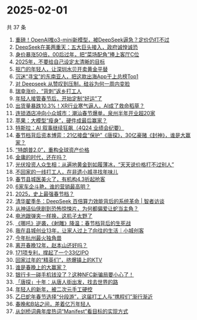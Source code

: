 # 2025-02-01

共 37 条

<!-- BEGIN 36KR -->
<!-- 最后更新时间 2025-02-01 20:12:49 +0800 -->
1. [重磅！OpenAI推o3-mini新模型，被DeepSeek逼急？定价仍打不过](https://36kr.com/p/3147159755004679)
1. [DeepSeek在美两重天：五大巨头接入，政府诚惶诚恐](https://36kr.com/p/3146488102656514)
1. [身价暴涨50倍，00后过年，把“菜场配角”捧上客厅C位](https://36kr.com/p/3146699404515847)
1. [2025年，不要给自己设定太清晰的目标](https://36kr.com/p/3118113467273472)
1. [抠门的年轻人，让深圳水贝开卖黄金平替](https://36kr.com/p/3146582711926281)
1. [沉迷“寻宝”的东南亚人，把这款出海App干上总榜Top1](https://36kr.com/p/3146716012796673)
1. [对 Deepseek 从赞叹到压制，硅谷为何一周内变脸](https://36kr.com/p/3146127487080969)
1. [瑞幸涨价，“背刺”返乡打工人](https://36kr.com/p/3147329369578241)
1. [年轻人接管春节后，开始定制“好运”了](https://36kr.com/p/3146067940071941)
1. [出货量暴跌10.3%！XR行业寒气逼人，AI成了救命稻草？](https://36kr.com/p/3146561161362945)
1. [连锁酒店冲向小众城市：潮汕春节爆单，泉州半年开业超20家](https://36kr.com/p/3146223050840832)
1. [苹果：大模型“瘦身”，硬件成最后赢家？](https://36kr.com/p/3146025063996166)
1. [特斯拉：AI 叙事继续狂飙（4Q24 业绩会纪要）](https://36kr.com/p/3146025023150600)
1. [春节档背后资本博弈：21亿接盘“保护”《唐探》，30亿豪赌《封神》，谁是大赢家？](https://36kr.com/p/3146126532139782)
1. [“特朗普2.0”，重构全球资产价格](https://36kr.com/p/3146010328521219)
1. [金庸的时代，还在吗？](https://36kr.com/p/3146553225796103)
1. [光伏投资人众生相：从遍地黄金到如履薄冰，“天天说价格打不过别人”](https://36kr.com/p/3146108357876487)
1. [不回家的一线打工人，在非遗小城寻找年味儿](https://36kr.com/p/3145151908305666)
1. [春节县城医美火了，有机构4.3折起抢客](https://36kr.com/p/3146223076989442)
1. [6家车企斗艳，谁的营销最高明？](https://36kr.com/p/3145974920157954)
1. [2025，史上最强春节档？](https://36kr.com/p/3144470037617154)
1. [清华翟季冬：DeepSeek 百倍算力效能背后的系统革命 | 智者访谈](https://36kr.com/p/3144835983071750)
1. [从神话仙侠剧到恐怖惊悚片，为何都偏爱让蛇当主角？](https://36kr.com/p/3144821538619144)
1. [电池跟弹夹一样换，这机子太野了](https://36kr.com/p/3146029578984198)
1. [《哪吒》逆袭，《射雕》降温：春节档背后的生死战](https://36kr.com/p/3144542038628866)
1. [我在县城创业13年，让家人过上了向往的生活｜小城创客](https://36kr.com/p/3145091743783686)
1. [今年杭州最火独角兽](https://36kr.com/p/3144890438670853)
1. [离开春晚12年，赵本山还好吗？](https://36kr.com/p/3144956882262789)
1. [171项专利，撑起了一个33亿IPO](https://36kr.com/p/3144947090201344)
1. [回家过年的“精英们”，挤爆镇上的KTV](https://36kr.com/p/3145901837712902)
1. [谁是春晚上的大赢家？](https://36kr.com/p/3144725655125768)
1. [银行卡一碰手机钱没了？这种NFC新骗局要小心了！](https://36kr.com/p/3143671575723777)
1. [「唐探」十年：从唐人街出发，找去世界的路](https://36kr.com/p/3145378670526208)
1. [年轻人的新年，被二次元手工硬控](https://36kr.com/p/3145238974053896)
1. [乙巳蛇年春节选择“分段游”，这届打工人与“携程们”渐行渐近](https://36kr.com/p/3145396460240385)
1. [春晚和B站之间，差着亿万年轻人](https://36kr.com/p/3144053567815424)
1. [从剑桥词典年度热词“Manifest”看目标的实现方式](https://36kr.com/p/3115577874223369)
<!-- END 36KR -->